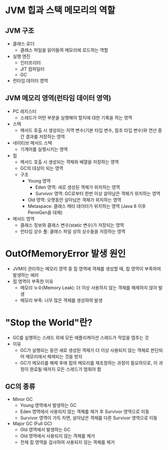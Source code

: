 # JVM 힙과 스택 메모리의 역할
## JVM 구조
- 클래스 로더
    - 클래스 파일을 읽어들여 메모리에 로드하는 역할
- 실행 엔진
    - 인터프리터
    - JIT 컴파일러
    - GC
- 런타임 데이터 영역

## JVM 메모리 영역(런타임 데이터 영역)
- PC 레지스터
    - 스레드가 어떤 부분을 실행해야 할지에 대한 기록을 하는 영역
- 스택
    - 메서드 호출 시 생성되는 지역 변수(기본 타입 변수, 참조 타입 변수)와 연산 중간 결과를 저장하는 영역
- 네이티브 메서드 스택
    - 기계어를 실행시키는 영역
- 힙
    - 메서드 호출 시 생성되는 객체와 배열을 저장하는 영역
    - GC의 대상이 되는 영역
    - 구조
        - Young 영역
            - Eden 영역: 새로 생성된 객체가 위치하는 영역
            - Survivor 영역: GC로부터 한번 이상 살아남은 객체가 위치하는 영역
        - Old 영역: 오랫동안 살아남은 객체가 위치하는 영역
        - Metaspace: 클래스 메타 데이터가 위치하는 영역 (Java 8 이후 PermGen을 대체)
- 메서드 영역
    - 클래스 정보와 클래스 변수(static 변수)가 저장되는 영역
    - 런타임 상수 풀: 클래스 파일 상의 상수들을 저장하는 영역

# OutOfMemoryError 발생 원인
- JVM이 관리하는 메모리 영역 중 힙 영역에 객체를 생성할 때, 힙 영역이 부족하여 발생하는 에러
- 힙 영역이 부족한 이유
    - 메모리 누수(Memory Leak): 더 이상 사용하지 않는 객체를 해제하지 않아 발생
    - 메모리 부족: 너무 많은 객체를 생성하여 발생

# "Stop the World"란?
- GC를 실행하는 스레드 외에 모든 애플리케이션 스레드가 작업을 멈추는 것
- 이유
    - GC가 실행되는 동안 새로 생성된 객체가 더 이상 사용되지 않는 객체로 판단되어 메모리에서 해제되는 것을 방지
    - GC가 메모리를 해체 후에 힙의 메모리를 재조정하는 과정이 필요하므로, 이 과정이 완료될 때까지 모든 스레드가 멈춰야 함

## GC의 종류
- Minor GC
    - Young 영역에서 발생하는 GC
    - Eden 영역에서 사용되지 않는 객체를 제거 후 Survivor 영역으로 이동
    - Survivor 영역이 가득 차면, 살아남은 객체를 다른 Survivor 영역으로 이동
- Major GC (Full GC)
    - Old 영역에서 발생하는 GC
    - Old 영역에서 사용되지 않는 객체를 제거
    - 전체 힙 영역을 검사하여 사용되지 않는 객체를 제거
